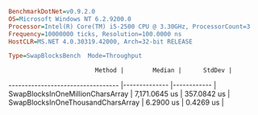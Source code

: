 ```ini
BenchmarkDotNet=v0.9.2.0
OS=Microsoft Windows NT 6.2.9200.0
Processor=Intel(R) Core(TM) i5-2500 CPU @ 3.30GHz, ProcessorCount=3
Frequency=10000000 ticks, Resolution=100.0000 ns
HostCLR=MS.NET 4.0.30319.42000, Arch=32-bit RELEASE

Type=SwapBlocksBench  Mode=Throughput  

```
                            Method |        Median |      StdDev |
---------------------------------- |-------------- |------------ |
  SwapBlocksInOneMillionCharsArray | 7,171.0645 us | 357.0842 us |
 SwapBlocksInOneThousandCharsArray |     6.2900 us |   0.4269 us |
